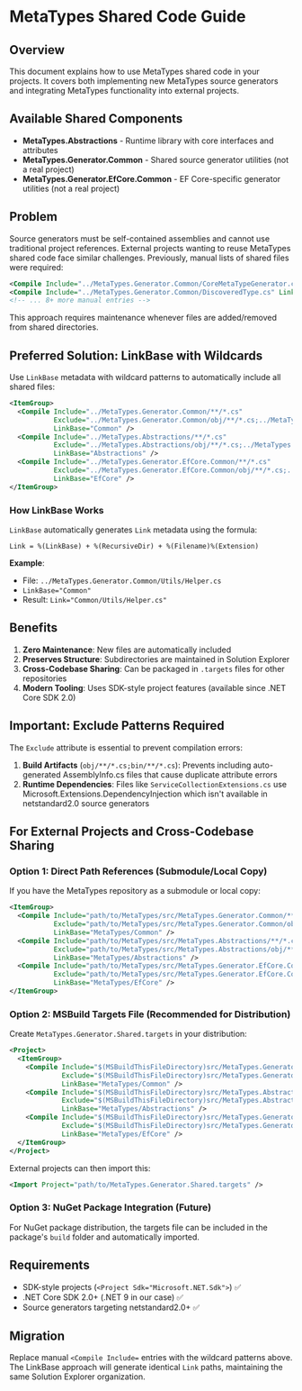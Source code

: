 # MetaTypes Shared Code Guide

## Overview

This document explains how to use MetaTypes shared code in your projects. It covers both implementing new MetaTypes source generators and integrating MetaTypes functionality into external projects.

## Available Shared Components

- **MetaTypes.Abstractions** - Runtime library with core interfaces and attributes
- **MetaTypes.Generator.Common** - Shared source generator utilities (not a real project)
- **MetaTypes.Generator.EfCore.Common** - EF Core-specific generator utilities (not a real project)

## Problem

Source generators must be self-contained assemblies and cannot use traditional project references. External projects wanting to reuse MetaTypes shared code face similar challenges. Previously, manual lists of shared files were required:

```xml
<Compile Include="../MetaTypes.Generator.Common/CoreMetaTypeGenerator.cs" Link="Common/CoreMetaTypeGenerator.cs" />
<Compile Include="../MetaTypes.Generator.Common/DiscoveredType.cs" Link="Common/DiscoveredType.cs" />
<!-- ... 8+ more manual entries -->
```

This approach requires maintenance whenever files are added/removed from shared directories.

## Preferred Solution: LinkBase with Wildcards

Use `LinkBase` metadata with wildcard patterns to automatically include all shared files:

```xml
<ItemGroup>
  <Compile Include="../MetaTypes.Generator.Common/**/*.cs" 
           Exclude="../MetaTypes.Generator.Common/obj/**/*.cs;../MetaTypes.Generator.Common/bin/**/*.cs" 
           LinkBase="Common" />
  <Compile Include="../MetaTypes.Abstractions/**/*.cs" 
           Exclude="../MetaTypes.Abstractions/obj/**/*.cs;../MetaTypes.Abstractions/bin/**/*.cs;../MetaTypes.Abstractions/ServiceCollectionExtensions.cs;../MetaTypes.Abstractions/ServiceProviderExtensions.cs" 
           LinkBase="Abstractions" />
  <Compile Include="../MetaTypes.Generator.EfCore.Common/**/*.cs" 
           Exclude="../MetaTypes.Generator.EfCore.Common/obj/**/*.cs;../MetaTypes.Generator.EfCore.Common/bin/**/*.cs" 
           LinkBase="EfCore" />
</ItemGroup>
```

### How LinkBase Works

`LinkBase` automatically generates `Link` metadata using the formula:
```
Link = %(LinkBase) + %(RecursiveDir) + %(Filename)%(Extension)
```

**Example**:
- File: `../MetaTypes.Generator.Common/Utils/Helper.cs`
- `LinkBase="Common"`
- Result: `Link="Common/Utils/Helper.cs"`

## Benefits

1. **Zero Maintenance**: New files are automatically included
2. **Preserves Structure**: Subdirectories are maintained in Solution Explorer
3. **Cross-Codebase Sharing**: Can be packaged in `.targets` files for other repositories
4. **Modern Tooling**: Uses SDK-style project features (available since .NET Core SDK 2.0)

## Important: Exclude Patterns Required

The `Exclude` attribute is essential to prevent compilation errors:

1. **Build Artifacts** (`obj/**/*.cs;bin/**/*.cs`): Prevents including auto-generated AssemblyInfo.cs files that cause duplicate attribute errors
2. **Runtime Dependencies**: Files like `ServiceCollectionExtensions.cs` use Microsoft.Extensions.DependencyInjection which isn't available in netstandard2.0 source generators

## For External Projects and Cross-Codebase Sharing

### Option 1: Direct Path References (Submodule/Local Copy)

If you have the MetaTypes repository as a submodule or local copy:

```xml
<ItemGroup>
  <Compile Include="path/to/MetaTypes/src/MetaTypes.Generator.Common/**/*.cs" 
           Exclude="path/to/MetaTypes/src/MetaTypes.Generator.Common/obj/**/*.cs;path/to/MetaTypes/src/MetaTypes.Generator.Common/bin/**/*.cs" 
           LinkBase="MetaTypes/Common" />
  <Compile Include="path/to/MetaTypes/src/MetaTypes.Abstractions/**/*.cs" 
           Exclude="path/to/MetaTypes/src/MetaTypes.Abstractions/obj/**/*.cs;path/to/MetaTypes/src/MetaTypes.Abstractions/bin/**/*.cs;path/to/MetaTypes/src/MetaTypes.Abstractions/ServiceCollectionExtensions.cs;path/to/MetaTypes/src/MetaTypes.Abstractions/ServiceProviderExtensions.cs" 
           LinkBase="MetaTypes/Abstractions" />
  <Compile Include="path/to/MetaTypes/src/MetaTypes.Generator.EfCore.Common/**/*.cs" 
           Exclude="path/to/MetaTypes/src/MetaTypes.Generator.EfCore.Common/obj/**/*.cs;path/to/MetaTypes/src/MetaTypes.Generator.EfCore.Common/bin/**/*.cs" 
           LinkBase="MetaTypes/EfCore" />
</ItemGroup>
```

### Option 2: MSBuild Targets File (Recommended for Distribution)

Create `MetaTypes.Generator.Shared.targets` in your distribution:

```xml
<Project>
  <ItemGroup>
    <Compile Include="$(MSBuildThisFileDirectory)src/MetaTypes.Generator.Common/**/*.cs" 
             Exclude="$(MSBuildThisFileDirectory)src/MetaTypes.Generator.Common/obj/**/*.cs;$(MSBuildThisFileDirectory)src/MetaTypes.Generator.Common/bin/**/*.cs" 
             LinkBase="MetaTypes/Common" />
    <Compile Include="$(MSBuildThisFileDirectory)src/MetaTypes.Abstractions/**/*.cs" 
             Exclude="$(MSBuildThisFileDirectory)src/MetaTypes.Abstractions/obj/**/*.cs;$(MSBuildThisFileDirectory)src/MetaTypes.Abstractions/bin/**/*.cs;$(MSBuildThisFileDirectory)src/MetaTypes.Abstractions/ServiceCollectionExtensions.cs;$(MSBuildThisFileDirectory)src/MetaTypes.Abstractions/ServiceProviderExtensions.cs" 
             LinkBase="MetaTypes/Abstractions" />
    <Compile Include="$(MSBuildThisFileDirectory)src/MetaTypes.Generator.EfCore.Common/**/*.cs" 
             Exclude="$(MSBuildThisFileDirectory)src/MetaTypes.Generator.EfCore.Common/obj/**/*.cs;$(MSBuildThisFileDirectory)src/MetaTypes.Generator.EfCore.Common/bin/**/*.cs" 
             LinkBase="MetaTypes/EfCore" />
  </ItemGroup>
</Project>
```

External projects can then import this:
```xml
<Import Project="path/to/MetaTypes.Generator.Shared.targets" />
```

### Option 3: NuGet Package Integration (Future)

For NuGet package distribution, the targets file can be included in the package's `build` folder and automatically imported.

## Requirements

- SDK-style projects (`<Project Sdk="Microsoft.NET.Sdk">`) ✅
- .NET Core SDK 2.0+ (.NET 9 in our case) ✅
- Source generators targeting netstandard2.0+ ✅

## Migration

Replace manual `<Compile Include=` entries with the wildcard patterns above. The LinkBase approach will generate identical `Link` paths, maintaining the same Solution Explorer organization.